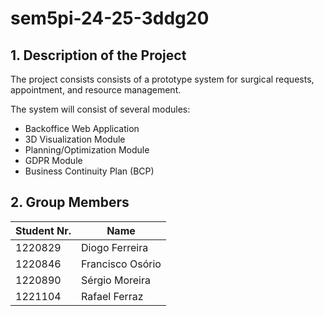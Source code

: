 # sem5pi-24-25-3ddg20

## 1. Description of the Project

The project consists consists of a prototype system for surgical requests, appointment, and resource management.

The system will consist of several modules:
- Backoffice Web Application
- 3D Visualization Module
- Planning/Optimization Module
- GDPR Module
- Business Continuity Plan (BCP)

## 2. Group Members

| Student Nr. | Name            |
| ----------- | --------------- |
|1220829      | Diogo Ferreira  |
|1220846      | Francisco Osório|
|1220890      | Sérgio Moreira  |
|1221104      | Rafael Ferraz   |